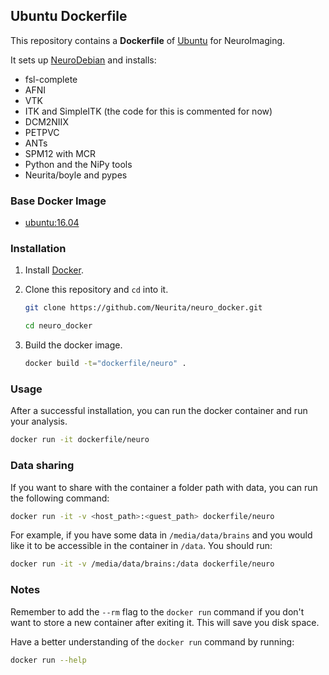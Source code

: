 ## Ubuntu Dockerfile


This repository contains a **Dockerfile** of [Ubuntu](http://www.ubuntu.com/) for NeuroImaging.

It sets up [NeuroDebian](http://neuro.debian.net) and installs:
- fsl-complete
- AFNI
- VTK
- ITK and SimpleITK (the code for this is commented for now)
- DCM2NIIX
- PETPVC
- ANTs
- SPM12 with MCR
- Python and the NiPy tools
- Neurita/boyle and pypes

### Base Docker Image

* [ubuntu:16.04](https://registry.hub.docker.com/u/library/ubuntu/)


### Installation

1. Install [Docker](https://www.docker.com/).

2. Clone this repository and `cd` into it.

    ```bash
    git clone https://github.com/Neurita/neuro_docker.git

    cd neuro_docker
    ```

3. Build the docker image.

    ```bash
    docker build -t="dockerfile/neuro" .
    ```


### Usage

After a successful installation, you can run the docker container and run your analysis.

```bash
docker run -it dockerfile/neuro
```

### Data sharing

If you want to share with the container a folder path with data, you can run the following command:

```bash
docker run -it -v <host_path>:<guest_path> dockerfile/neuro
```

For example, if you have some data in `/media/data/brains` and you would like it to be accessible in the container in `/data`. You should run:

```bash
docker run -it -v /media/data/brains:/data dockerfile/neuro
```

### Notes

Remember to add the `--rm` flag to the `docker run` command if you don't want to store a new container after exiting it. This will save you disk space.

Have a better understanding of the `docker run` command by running:

```bash
docker run --help
```
